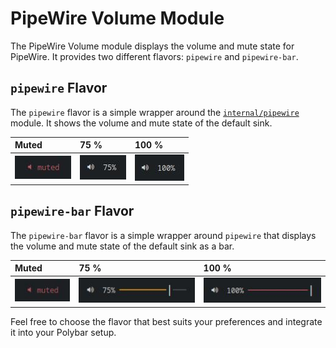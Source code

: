 # PipeWire Volume Module

The PipeWire Volume module displays the volume and mute state for PipeWire. It provides two different flavors: `pipewire` and `pipewire-bar`.

## `pipewire` Flavor

The `pipewire` flavor is a simple wrapper around the [`internal/pipewire`](https://github.com/polybar/polybar/wiki/Module:-pipewire) module. It shows the volume and mute state of the default sink.

| Muted                                                                                                                  | 75 %                                                                                                                | 100 %                                                                                                                |
| :--------------------------------------------------------------------------------------------------------------------- | :------------------------------------------------------------------------------------------------------------------ | :------------------------------------------------------------------------------------------------------------------- |
| ![](https://github.com/ulises-jeremias/dotfiles/blob/master/docs/images/polybar/modules/pipewire-muted.jpg?raw=true) | ![](https://github.com/ulises-jeremias/dotfiles/blob/master/docs/images/polybar/modules/pipewire-75.jpg?raw=true) | ![](https://github.com/ulises-jeremias/dotfiles/blob/master/docs/images/polybar/modules/pipewire-100.jpg?raw=true) |

## `pipewire-bar` Flavor

The `pipewire-bar` flavor is a simple wrapper around `pipewire` that displays the volume and mute state of the default sink as a bar.

| Muted                                                                                                                  | 75 %                                                                                                                    | 100 %                                                                                                                    |
| :--------------------------------------------------------------------------------------------------------------------- | :---------------------------------------------------------------------------------------------------------------------- | :----------------------------------------------------------------------------------------------------------------------- |
| ![](https://github.com/ulises-jeremias/dotfiles/blob/master/docs/images/polybar/modules/pipewire-muted.jpg?raw=true) | ![](https://github.com/ulises-jeremias/dotfiles/blob/master/docs/images/polybar/modules/pipewire-bar-75.jpg?raw=true) | ![](https://github.com/ulises-jeremias/dotfiles/blob/master/docs/images/polybar/modules/pipewire-bar-100.jpg?raw=true) |

Feel free to choose the flavor that best suits your preferences and integrate it into your Polybar setup.
